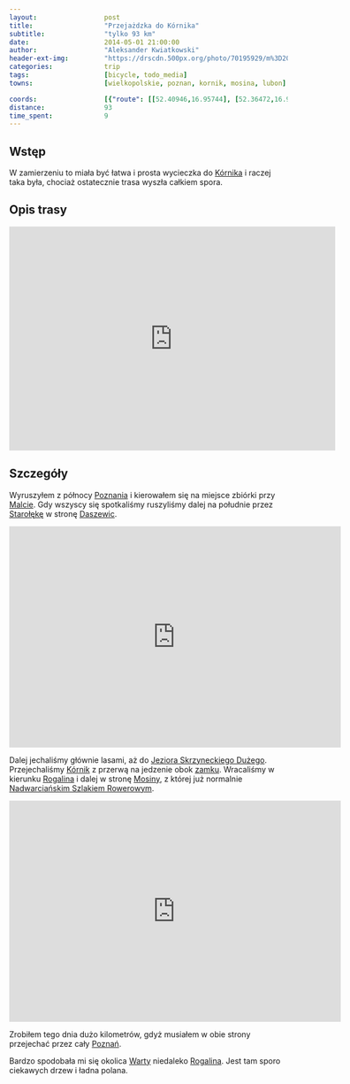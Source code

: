 ```yaml
---
layout:                 post
title:                  "Przejażdzka do Kórnika"
subtitle:               "tylko 93 km"
date:                   2014-05-01 21:00:00
author:                 "Aleksander Kwiatkowski"
header-ext-img:         "https://drscdn.500px.org/photo/70195929/m%3D2048/fc4e0a58e418db923d890481d6570b18"
categories:             trip
tags:                   [bicycle, todo_media]
towns:                  [wielkopolskie, poznan, kornik, mosina, lubon]

coords:                 [{"route": [[52.40946,16.95744], [52.36472,16.93152], [52.35193,16.94233], [52.31889,16.93203], [52.28708,16.99469], [52.26082,16.99589], [52.26334,17.05271], [52.25231,17.07400], [52.22877,17.09237], [52.20857,17.02199], [52.20994,16.99023], [52.25630,16.88483], [52.25546,16.87230], [52.29496,16.87367], [52.38222,16.93341]], "type": "bicycle"}]
distance:               93
time_spent:             9
---
```


[wiki-kornik]:           https://pl.wikipedia.org/wiki/K%C3%B3rnik
[wiki-poznan]:           https://pl.wikipedia.org/wiki/Pozna%C5%84
[wiki-malta]:            https://pl.wikipedia.org/wiki/Jezioro_Malta%C5%84skie
[wiki-staroleka]:        https://pl.wikipedia.org/wiki/Staro%C5%82%C4%99ka
[wiki-daszewice]:        https://pl.wikipedia.org/wiki/Daszewice_(gmina_K%C3%B3rnik)
[wiki-j-skrzyneckie]:    https://pl.wikipedia.org/wiki/Skrzynki_Du%C5%BCe_(jezioro_w_woj._wielkopolskim)
[wiki-kornik-zamek]:     https://pl.wikipedia.org/wiki/Zamek_w_K%C3%B3rniku
[wiki-rogalin]:          https://pl.wikipedia.org/wiki/Rogalin
[wiki-nadwiarcianski]:   https://pl.wikipedia.org/wiki/Nadwarcia%C5%84ski_Szlak_Rowerowy
[wiki-mosina]:           https://pl.wikipedia.org/wiki/Mosina
[wiki-warta]:            https://pl.wikipedia.org/wiki/Warta

[vimeo-1]:               https://vimeo.com/95793927
[vimeo-2]:               https://vimeo.com/96701936

Wstęp
-----

W zamierzeniu to miała być łatwa i prosta wycieczka do [Kórnika][wiki-kornik] i
raczej taka była, chociaż ostatecznie trasa wyszła całkiem spora.

Opis trasy
----------

<iframe height='405' width='590' frameborder='0' allowtransparency='true' scrolling='no' src='https://www.strava.com/activities/137168469/embed/c8845a53bcf71822d374f4f23cdfe2f1e20fd5ca'></iframe>

Szczegóły
---------

Wyruszyłem z północy [Poznania][wiki-poznan] i kierowałem się na miejsce zbiórki
przy [Malcie][wiki-malta]. Gdy wszyscy się spotkaliśmy ruszyliśmy dalej na południe
przez [Starołękę][wiki-staroleka] w stronę [Daszewic][wiki-daszewice].

<div class="vimeo"><iframe src='http://player.vimeo.com/video/95793927' width="600" height="400" frameborder="0" webkitAllowFullScreen mozallowfullscreen allowFullScreen> </iframe></div>

Dalej jechaliśmy głównie lasami, aż do [Jeziora Skrzyneckiego Dużego][wiki-j-skrzyneckie].
Przejechaliśmy [Kórnik][wiki-kornik] z przerwą na jedzenie obok [zamku][wiki-kornik-zamek].
Wracaliśmy w kierunku [Rogalina][wiki-rogalin] i dalej w stronę [Mosiny][wiki-mosina], z
której już normalnie [Nadwarciańskim Szlakiem Rowerowym][wiki-nadwiarcianski].

<div class="vimeo"><iframe src='http://player.vimeo.com/video/96701936' width="600" height="400" frameborder="0" webkitAllowFullScreen mozallowfullscreen allowFullScreen> </iframe></div>

Zrobiłem tego dnia dużo kilometrów, gdyż musiałem w obie strony przejechać przez cały
[Poznań][wiki-poznan].

Bardzo spodobała mi się okolica [Warty][wiki-warta] niedaleko [Rogalina][wiki-rogalin]. Jest tam
sporo ciekawych drzew i ładna polana.
